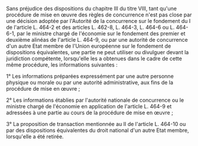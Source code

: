Sans préjudice des dispositions du chapitre III du titre VIII, tant qu'une procédure de mise en œuvre des règles de concurrence n'est pas close par une décision adoptée par l'Autorité de la concurrence sur le fondement du I de l'article L. 464-2 et des articles L. 462-8, L. 464-3, L. 464-6 ou L. 464-6-1, par le ministre chargé de l'économie sur le fondement des premier et deuxième alinéas de l'article L. 464-9, ou par une autorité de concurrence d'un autre Etat membre de l'Union européenne sur le fondement de dispositions équivalentes, une partie ne peut utiliser ou divulguer devant la juridiction compétente, lorsqu'elle les a obtenues dans le cadre de cette même procédure, les informations suivantes :

1° Les informations préparées expressément par une autre personne physique ou morale ou par une autorité administrative, aux fins de la procédure de mise en œuvre ;

2° Les informations établies par l'autorité nationale de concurrence ou le ministre chargé de l'économie en application de l'article L. 464-9 et adressées à une partie au cours de la procédure de mise en œuvre ;

3° La proposition de transaction mentionnée au II de l'article L. 464-10 ou par des dispositions équivalentes du droit national d'un autre Etat membre, lorsqu'elle a été retirée.
